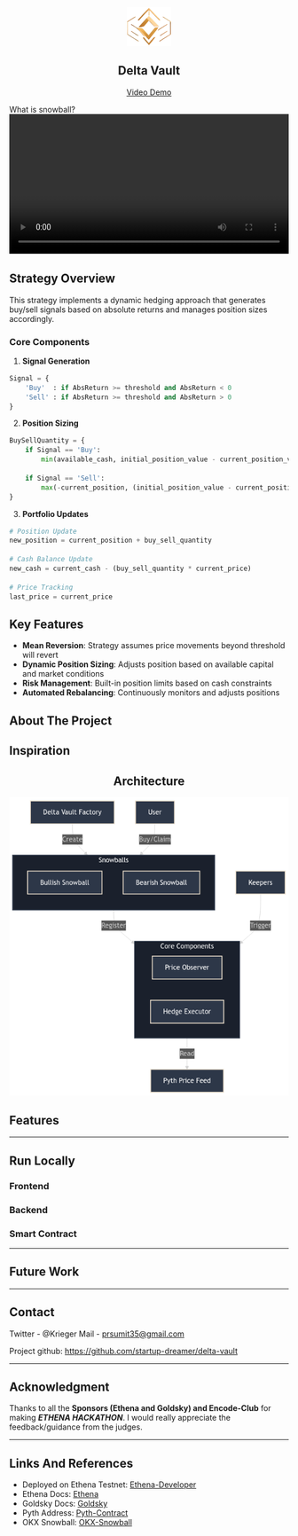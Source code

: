 <p align = "center"> 
  <img src="./resources/icon.png" height="70" width="80" style="">
  <h2 align="center">Delta Vault</h2>
</p align = "center">
  <p align="center">
    <a href="https://youtu.be/7lgVWYOOpH0">Video Demo</a>
  </p>

<!-- - [About The Project](#about-the-project)
- [Inspiration](#inspiration)
- [Game Architecture](#game-architecture)
- [Game Features](#features)
- [Game Pics](#game-pics)
- [Run Locally](#run-locally)
  - [Frontend](#frontend)
  - [Backend](#backend)
  - [Smart Contract](#smart-contract)
- [Future Work](#future-work)
- [Contact](#contact)
- [Acknowledgment](#acknowledgment)
- [Links And References](#links-and-references) -->
What is snowball?
<video width="100%" controls>
  <source src="https://static.okx.com/cdn/help/okex/earn/Snowball_video_english.mp4" type="video/mp4">
  Your browser does not support the video tag.
</video>

## Strategy Overview

This strategy implements a dynamic hedging approach that generates buy/sell signals based on absolute returns and manages position sizes accordingly.

### Core Components

1. **Signal Generation**
```python
Signal = {
    'Buy'  : if AbsReturn >= threshold and AbsReturn < 0
    'Sell' : if AbsReturn >= threshold and AbsReturn > 0
}
```

2. **Position Sizing**
```python
BuySellQuantity = {
    if Signal == 'Buy':
        min(available_cash, initial_position_value - current_position_value) / current_price
        
    if Signal == 'Sell':
        max(-current_position, (initial_position_value - current_position_value) / current_price)
}
```

3. **Portfolio Updates**
```python
# Position Update
new_position = current_position + buy_sell_quantity

# Cash Balance Update
new_cash = current_cash - (buy_sell_quantity * current_price)

# Price Tracking
last_price = current_price
```

## Key Features

- **Mean Reversion**: Strategy assumes price movements beyond threshold will revert
- **Dynamic Position Sizing**: Adjusts position based on available capital and market conditions
- **Risk Management**: Built-in position limits based on cash constraints
- **Automated Rebalancing**: Continuously monitors and adjusts positions


## About The Project



## Inspiration



<center>

## Architecture
![alt text](/resources/contract_flow.png)

<!-- ![alt text](/resources/snowball-flow.png) -->

</center>

## Features


---
## Run Locally

### Frontend

### Backend

### Smart Contract

---
## Future Work 


---

## Contact
Twitter - @Krieger Mail - prsumit35@gmail.com


Project github: https://github.com/startup-dreamer/delta-vault

---

## Acknowledgment

Thanks to all the **Sponsors (Ethena and Goldsky) and Encode-Club** for making ***ETHENA
HACKATHON***. I would really appreciate the feedback/guidance from the judges.

---

## Links And References
- Deployed on Ethena Testnet: [Ethena-Developer](https://network.ethena.fi/developers)
- Ethena Docs: [Ethena](https://ethena-labs.gitbook.io/ethena-labs)
- Goldsky Docs: [Goldsky](https://docs.goldsky.com/)
- Pyth Address: [Pyth-Contract](https://docs.pyth.network/price-feeds/contract-addresses)
- OKX Snowball: [OKX-Snowball](https://www.okx.com/earn/snowball)
